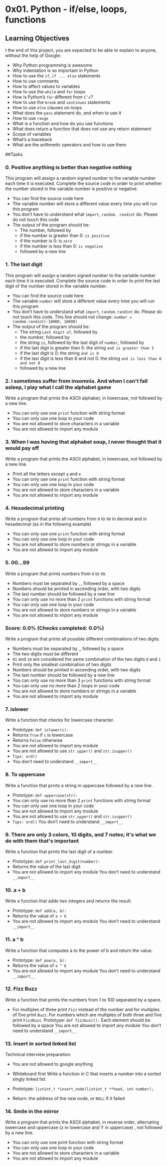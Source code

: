 # 0x01. Python - if/else, loops, functions

## Learning Objectives
t the end of this project, you are expected to be able to explain to anyone, without the help of Google:
* Why Python programming is awesome
* Why indentation is so important in Python
* How to use the `if`, `if ... else` statements
* How to use comments
* How to affect values to variables
* How to use the `while` and `for` loops
* How is Python’s `for` different from `C‘s`?
* How to use the `break` and `continues` statements
* How to use `else` clauses on loops
* What does the `pass` statement do, and when to use it
* How to use `range`
* What is a function and how do you use functions
* What does return a function that does not use any return statement
* Scope of variables
* What’s a traceback
* What are the arithmetic operators and how to use them

##Tasks

### 0. Positive anything is better than negative nothing
This program will assign a random signed number to the variable number each time it is executed. Complete the source code in order to print whether the number stored in the variable number is positive or negative.

* You can find the source code here
* The variable number will store a different value every time you will run this program
* You don’t have to understand what `import`, `random. randint` do. Please do not touch this code
* The output of the program should be:
    * The number, followed by
	* if the number is greater than 0: `is positive`
	* if the number is 0: is `zero`
	* if the number is less than 0: `is negative`
    * followed by a new line

### 1. The last digit
This program will assign a random signed number to the variable number each time it is executed. Complete the source code in order to print the last digit of the number stored in the variable number.

* You can find the source code here
* The variable `number` will store a different value every time you will run this program
* You don’t have to understand what `import`, `random.randint` do. Please do not touch this code. This line should not change: `number = random.randint(-10000, 10000)`
* The output of the program should be:
    * The string `Last digit of`, followed by
    * the number, followed by
    * the string `is`, followed by the last digit of `number`, followed by
	* if the last digit is greater than 5: the string `and is greater than 5`
	* if the last digit is 0: the string `and is 0`
	* if the last digit is less than 6 and not 0: the string `and is less than 6 and not 0`
    * followed by a new line

### 2. I sometimes suffer from insomnia. And when I can't fall asleep, I play what I call the alphabet game
Write a program that prints the ASCII alphabet, in lowercase, not followed by a new line.

* You can only use one `print` function with string format
* You can only use one loop in your code
* You are not allowed to store characters in a variable
* You are not allowed to import any module

### 3. When I was having that alphabet soup, I never thought that it would pay off
Write a program that prints the ASCII alphabet, in lowercase, not followed by a new line.

* Print all the letters except `q` and `e`
* You can only use one `print` function with string format
* You can only use one loop in your code
* You are not allowed to store characters in a variable
* You are not allowed to import any module

### 4. Hexadecimal printing
Write a program that prints all numbers from `0` to `98` in decimal and in hexadecimal (as in the following example)

* You can only use one `print` function with string format
* You can only use one loop in your code
* You are not allowed to store numbers or strings in a variable
* You are not allowed to import any module

### 5. 00...99
Write a program that prints numbers from `0` to `99`.

* Numbers must be separated by `,`, followed by a space
* Numbers should be printed in ascending order, with two digits
* The last number should be followed by a new line
* You can only use no more than 2 `print` functions with string format
* You can only use one loop in your code
* You are not allowed to store numbers or strings in a variable
* You are not allowed to import any module

### Score: 0.0% (Checks completed: 0.0%)
Write a program that prints all possible different combinations of two digits.

* Numbers must be separated by ,, followed by a space
* The two digits must be different
* `01` and `10` are considered the same combination of the two digits `0` and `1`
* Print only the smallest combination of two digits
* Numbers should be printed in ascending order, with two digits
* The last number should be followed by a new line
* You can only use no more than 3 `print` functions with string format
* You can only use no more than 2 loops in your code
* You are not allowed to store numbers or strings in a variable
* You are not allowed to import any module

### 7. islower
Write a function that checks for lowercase character.

* Prototype: `def islower(c):`
* Returns `True` if `c` is lowercase
* Returns `False` otherwise
* You are not allowed to import any module
* You are not allowed to use `str.upper()` and `str.isupper()`
* `Tips: ord()`
* You don’t need to understand `__import__`

### 8. To uppercase
Write a function that prints a string in uppercase followed by a new line.

* Prototype: `def uppercase(str):`
* You can only use no more than 2 `print` functions with string format
* You can only use one loop in your code
* You are not allowed to import any module
* You are not allowed to use `str.upper()` and `str.isupper()`
* `Tips: ord()`
You don’t need to understand `__import__`

### 9. There are only 3 colors, 10 digits, and 7 notes; it's what we do with them that's important
Write a function that prints the last digit of a number.

* Prototype: `def print_last_digit(number):`
* Returns the value of the last digit
* You are not allowed to import any module
You don’t need to understand `__import__`

### 10. a + b
Write a function that adds two integers and returns the result.

* Prototype: `def add(a, b):`
* Returns the value of `a + b`
* You are not allowed to import any module
You don’t need to understand `__import__`

### 11. a ^ b
Write a function that computes a to the power of b and return the value.

* Prototype: `def pow(a, b):`
* Returns the value of `a ^ b`
* You are not allowed to import any module
You don’t need to understand `__import__`

### 12. Fizz Buzz
Write a function that prints the numbers from 1 to 100 separated by a space.

* For multiples of three print `Fizz` instead of the number and for multiples of five print `Buzz`.
For numbers which are multiples of both three and five print `FizzBuzz`.
Prototype: `def fizzbuzz():`
Each element should be followed by a space
You are not allowed to import any module
You don’t need to understand `__import__`

### 13. Insert in sorted linked list
Technical interview preparation:

* You are not allowed to google anything
* Whiteboard first
Write a function in C that inserts a number into a sorted singly linked list.

* Prototype: `listint_t *insert_node(listint_t **head, int number);`
* Return: the address of the new node, or `NULL` if it failed

### 14. Smile in the mirror
Write a program that prints the ASCII alphabet, in reverse order, alternating lowercase and uppercase (z in lowercase and Y in uppercase) , not followed by a new line.

* You can only use one print function with string format
* You can only use one loop in your code
* You are not allowed to store characters in a variable
* You are not allowed to import any module

